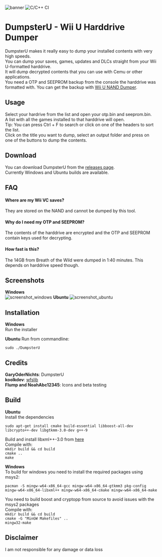 
![banner](https://i.imgur.com/x5hcGzV.png)
![C/C++ CI](https://github.com/GaryOderNichts/DumpsterU/workflows/C/C++%20CI/badge.svg)
# DumpsterU - Wii U Harddrive Dumper  
DumpsterU makes it really easy to dump your installed contents with very high speeds.  
You can dump your saves, games, updates and DLCs straight from your Wii U-formatted harddrive.  
It will dump decrypted contents that you can use with Cemu or other applications.  
You need a OTP and SEEPROM backup from the console the harddrive was formatted with. You can get the backup with [Wii U NAND Dumper](https://github.com/koolkdev/wiiu-nanddumper).  

## Usage  
Select your hardrive from the list and open your otp.bin and seeprom.bin.  
A list with all the games installed to that harddrive will open.  
Tip: You can press Ctrl + F to search or click on one of the headers to sort the list.  
Click on the title you want to dump, select an output folder and press on one of the buttons to dump the contents.

## Download
You can download DumpsterU from the [releases page](https://github.com/GaryOderNichts/DumpsterU/releases).  
Currently Windows and Ubuntu builds are available.

## FAQ
#### Where are my Wii VC saves?  
They are stored on the NAND and cannot be dumped by this tool.  
#### Why do I need my OTP and SEEPROM?
The contents of the harddrive are encrypted and the OTP and SEEPROM contain keys used for decrypting.
#### How fast is this?
The 14GB from Breath of the Wild were dumped in 1:40 minutes. This depends on harddrive speed though.

## Screenshots
<b>Windows</b>  
![screenshot_windows](https://i.imgur.com/Dbz085J.png "Screenshot on Windows")
<b>Ubuntu</b>
![screenshot_ubuntu](https://i.imgur.com/HLENggc.png "Screenshot on Ubuntu")

## Installation
<b>Windows</b>  
Run the installer

<b>Ubuntu</b>
Run from commandline:
```
sudo ./DumpsterU
```

## Credits
<b>GaryOderNichts</b>: DumpsterU  
<b>koolkdev</b>: [wfslib](https://github.com/koolkdev/wfslib)  
<b>Flump and NoahAbc12345</b>: Icons and beta testing

## Build
<b>Ubuntu</b>  
Install the dependencies  
```
sudo apt-get install cmake build-essential libboost-all-dev libcrypto++-dev libgtkmm-3.0-dev g++-9
```
Build and install libxml++-3.0 from [here](http://ftp.gnome.org/pub/GNOME/sources/libxml++/3.0)  
Compile with:  
`mkdir build && cd build`  
`cmake ..`  
`make`

<b>Windows</b>  
To build for windows you need to install the required packages using msys2:  
```
pacman -S mingw-w64-x86_64-gcc mingw-w64-x86_64-gtkmm3 pkg-config mingw-w64-x86_64-libxml++ mingw-w64-x86_64-cmake mingw-w64-x86_64-make
```  
You need to build boost and cryptopp from source to avoid issues with the msys2 packages  
Compile with:  
`mkdir build && cd build`  
`cmake -G "MinGW Makefiles" ..`  
`mingw32-make`

## Disclaimer
I am not responsible for any damage or data loss
